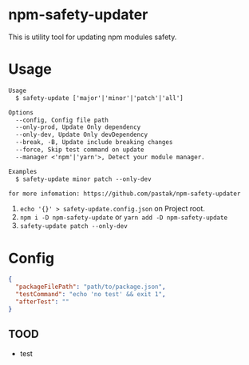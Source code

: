 # npm-safety-updater

This is utility tool for updating npm modules safety.

# Usage

```txt
Usage
  $ safety-update ['major'|'minor'|'patch'|'all']

Options
  --config, Config file path
  --only-prod, Update Only dependency
  --only-dev, Update Only devDependency
  --break, -B, Update include breaking changes
  --force, Skip test command on update
  --manager <'npm'|'yarn'>, Detect your module manager.

Examples
  $ safety-update minor patch --only-dev

for more infomation: https://github.com/pastak/npm-safety-updater
```

1. `echo '{}' > safety-update.config.json` on Project root.
2. `npm i -D npm-safety-update` or `yarn add -D npm-safety-update`
3. `safety-update patch --only-dev`

# Config

```json
{
  "packageFilePath": "path/to/package.json",
  "testCommand": "echo 'no test' && exit 1",
  "afterTest": ""
}
```

## TOOD

- test
